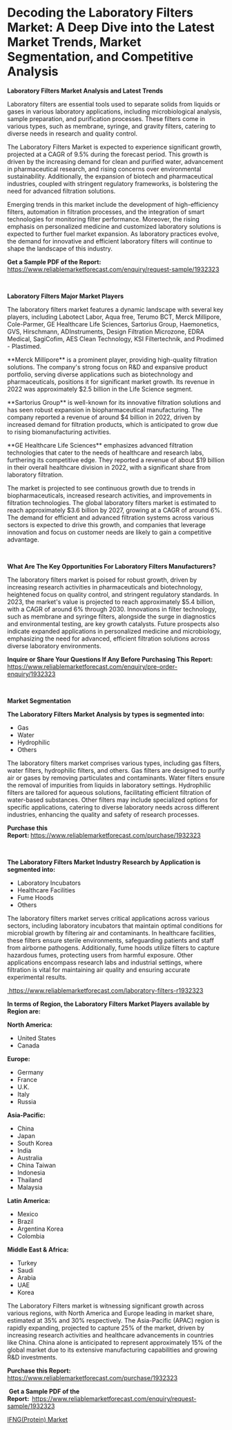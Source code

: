<p><h1>Decoding the Laboratory Filters Market: A Deep Dive into the Latest Market Trends, Market Segmentation, and Competitive Analysis</h1></p><p><strong>Laboratory Filters Market Analysis and Latest Trends</strong></p>
<p><p>Laboratory filters are essential tools used to separate solids from liquids or gases in various laboratory applications, including microbiological analysis, sample preparation, and purification processes. These filters come in various types, such as membrane, syringe, and gravity filters, catering to diverse needs in research and quality control. </p><p>The Laboratory Filters Market is expected to experience significant growth, projected at a CAGR of 9.5% during the forecast period. This growth is driven by the increasing demand for clean and purified water, advancement in pharmaceutical research, and rising concerns over environmental sustainability. Additionally, the expansion of biotech and pharmaceutical industries, coupled with stringent regulatory frameworks, is bolstering the need for advanced filtration solutions.</p><p>Emerging trends in this market include the development of high-efficiency filters, automation in filtration processes, and the integration of smart technologies for monitoring filter performance. Moreover, the rising emphasis on personalized medicine and customized laboratory solutions is expected to further fuel market expansion. As laboratory practices evolve, the demand for innovative and efficient laboratory filters will continue to shape the landscape of this industry.</p></p>
<p><strong>Get a Sample PDF of the Report:&nbsp;</strong> <a href="https://www.reliablemarketforecast.com/enquiry/request-sample/1932323?utm_campaign=2820&utm_medium=2&utm_source=Github&utm_content=ia&utm_term=03032025&utm_id=laboratory-filters">https://www.reliablemarketforecast.com/enquiry/request-sample/1932323</a></p>
<p>&nbsp;</p>
<p><strong>Laboratory Filters Major Market Players</strong></p>
<p><p>The laboratory filters market features a dynamic landscape with several key players, including Labotect Labor, Aqua free, Terumo BCT, Merck Millipore, Cole-Parmer, GE Healthcare Life Sciences, Sartorius Group, Haemonetics, GVS, Hirschmann, ADInstruments, Design Filtration Microzone, EDRA Medical, SagiCofim, AES Clean Technology, KSI Filtertechnik, and Prodimed - Plastimed.</p><p>**Merck Millipore** is a prominent player, providing high-quality filtration solutions. The company's strong focus on R&D and expansive product portfolio, serving diverse applications such as biotechnology and pharmaceuticals, positions it for significant market growth. Its revenue in 2022 was approximately $2.5 billion in the Life Science segment.</p><p>**Sartorius Group** is well-known for its innovative filtration solutions and has seen robust expansion in biopharmaceutical manufacturing. The company reported a revenue of around $4 billion in 2022, driven by increased demand for filtration products, which is anticipated to grow due to rising biomanufacturing activities.</p><p>**GE Healthcare Life Sciences** emphasizes advanced filtration technologies that cater to the needs of healthcare and research labs, furthering its competitive edge. They reported a revenue of about $19 billion in their overall healthcare division in 2022, with a significant share from laboratory filtration.</p><p>The market is projected to see continuous growth due to trends in biopharmaceuticals, increased research activities, and improvements in filtration technologies. The global laboratory filters market is estimated to reach approximately $3.6 billion by 2027, growing at a CAGR of around 6%. The demand for efficient and advanced filtration systems across various sectors is expected to drive this growth, and companies that leverage innovation and focus on customer needs are likely to gain a competitive advantage.</p></p>
<p>&nbsp;</p>
<p><strong>What Are The Key Opportunities For Laboratory Filters Manufacturers?</strong></p>
<p><p>The laboratory filters market is poised for robust growth, driven by increasing research activities in pharmaceuticals and biotechnology, heightened focus on quality control, and stringent regulatory standards. In 2023, the market's value is projected to reach approximately $5.4 billion, with a CAGR of around 6% through 2030. Innovations in filter technology, such as membrane and syringe filters, alongside the surge in diagnostics and environmental testing, are key growth catalysts. Future prospects also indicate expanded applications in personalized medicine and microbiology, emphasizing the need for advanced, efficient filtration solutions across diverse laboratory environments.</p></p>
<p><strong>Inquire or Share Your Questions If Any Before Purchasing This Report:</strong> <a href="https://www.reliablemarketforecast.com/enquiry/pre-order-enquiry/1932323?utm_campaign=2820&utm_medium=2&utm_source=Github&utm_content=ia&utm_term=03032025&utm_id=laboratory-filters">https://www.reliablemarketforecast.com/enquiry/pre-order-enquiry/1932323</a></p>
<p>&nbsp;</p>
<p><strong>Market Segmentation</strong></p>
<p><strong>The Laboratory Filters Market Analysis by types is segmented into:</strong></p>
<p><ul><li>Gas</li><li>Water</li><li>Hydrophilic</li><li>Others</li></ul></p>
<p><p>The laboratory filters market comprises various types, including gas filters, water filters, hydrophilic filters, and others. Gas filters are designed to purify air or gases by removing particulates and contaminants. Water filters ensure the removal of impurities from liquids in laboratory settings. Hydrophilic filters are tailored for aqueous solutions, facilitating efficient filtration of water-based substances. Other filters may include specialized options for specific applications, catering to diverse laboratory needs across different industries, enhancing the quality and safety of research processes.</p></p>
<p><strong>Purchase this Report:&nbsp;</strong><a href="https://www.reliablemarketforecast.com/purchase/1932323?utm_campaign=2820&utm_medium=2&utm_source=Github&utm_content=ia&utm_term=03032025&utm_id=laboratory-filters">https://www.reliablemarketforecast.com/purchase/1932323</a></p>
<p>&nbsp;</p>
<p><strong>The Laboratory Filters Market Industry Research by Application is segmented into:</strong></p>
<p><ul><li>Laboratory Incubators</li><li>Healthcare Facilities</li><li>Fume Hoods</li><li>Others</li></ul></p>
<p><p>The laboratory filters market serves critical applications across various sectors, including laboratory incubators that maintain optimal conditions for microbial growth by filtering air and contaminants. In healthcare facilities, these filters ensure sterile environments, safeguarding patients and staff from airborne pathogens. Additionally, fume hoods utilize filters to capture hazardous fumes, protecting users from harmful exposure. Other applications encompass research labs and industrial settings, where filtration is vital for maintaining air quality and ensuring accurate experimental results.</p></p>
<p><a href="https://www.reliablemarketforecast.com/laboratory-filters-r1932323?utm_campaign=2820&utm_medium=2&utm_source=Github&utm_content=ia&utm_term=03032025&utm_id=laboratory-filters">&nbsp;https://www.reliablemarketforecast.com/laboratory-filters-r1932323</a></p>
<p><strong>In terms of Region, the Laboratory Filters Market Players available by Region are:</strong></p>
<p>
    <p> <strong> North America: </strong>
        <ul>
            <li>United States</li>
            <li>Canada</li>
        </ul>
        </p> 
    <p> <strong> Europe: </strong>
        <ul>
            <li>Germany</li>
            <li>France</li>
            <li>U.K.</li>
            <li>Italy</li>
            <li>Russia</li>
        </ul>
        </p> 
    <p> <strong> Asia-Pacific: </strong>
        <ul>
            <li>China</li>
            <li>Japan</li>
            <li>South Korea</li>
            <li>India</li>
            <li>Australia</li>
            <li>China Taiwan</li>
            <li>Indonesia</li>
            <li>Thailand</li>
            <li>Malaysia</li>
        </ul>
        </p> 
    <p> <strong> Latin America: </strong>
        <ul>
            <li>Mexico</li>
            <li>Brazil</li>
            <li>Argentina Korea</li>
            <li>Colombia</li>
        </ul>
        </p> 
    <p> <strong> Middle East & Africa: </strong>
        <ul>
            <li>Turkey</li>
            <li>Saudi</li>
            <li>Arabia</li>
            <li>UAE</li>
            <li>Korea</li>
        </ul>
    </p>
    </p>
<p><p>The Laboratory Filters market is witnessing significant growth across various regions, with North America and Europe leading in market share, estimated at 35% and 30% respectively. The Asia-Pacific (APAC) region is rapidly expanding, projected to capture 25% of the market, driven by increasing research activities and healthcare advancements in countries like China. China alone is anticipated to represent approximately 15% of the global market due to its extensive manufacturing capabilities and growing R&D investments.</p></p>
<p><strong>Purchase this Report: </strong><a href="https://www.reliablemarketforecast.com/purchase/1932323?utm_campaign=2820&utm_medium=2&utm_source=Github&utm_content=ia&utm_term=03032025&utm_id=laboratory-filters">https://www.reliablemarketforecast.com/purchase/1932323</a></p>
<p>&nbsp;<strong>Get a Sample PDF of the Report:&nbsp;&nbsp;</strong><a href="https://www.reliablemarketforecast.com/enquiry/request-sample/1932323?utm_campaign=2820&utm_medium=2&utm_source=Github&utm_content=ia&utm_term=03032025&utm_id=laboratory-filters">https://www.reliablemarketforecast.com/enquiry/request-sample/1932323</a></p>
<p><strong></strong></p>
<p><p><a href="https://github.com/oshrykauraj7/Market-Research-Report-List-1/blob/main/ifngprotein-market.md?utm_campaign=2820&utm_medium=2&utm_source=Github&utm_content=ia&utm_term=03032025&utm_id=laboratory-filters">IFNG(Protein) Market</a></p></p>